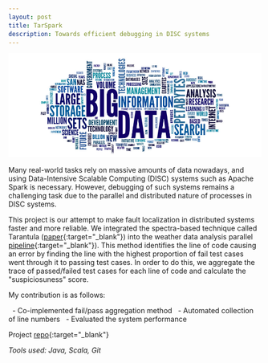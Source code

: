 ```yaml
---
layout: post
title: TarSpark
description: Towards efficient debugging in DISC systems
---
```


![image](/assets/images/bigdata4.png)

Many real-world tasks rely on massive amounts of data nowadays, and using Data-Intensive Scalable Computing (DISC) systems such as Apache Spark is necessary. However, debugging of such systems remains a challenging task due to the parallel and distributed nature of processes in DISC systems.

This project is our attempt to make fault localization in distributed systems faster and more reliable. We integrated the spectra-based technique called Tarantula ([paper](https://dl.acm.org/doi/10.1145/1101908.1101949){:target="_blank"}) into the weather data analysis parallel [pipeline](https://github.com/maligulzar/bigdebug/tree/titian-bigsift/examples/src/main/scala/org/apache/spark/examples/bigsift/benchmarks/weather){:target="_blank"}). This method identifies the line of code causing an error by finding the line with the highest proportion of fail test cases went through it to passing test cases. In order to do this, we aggregate the trace of passed/failed test cases for each line of code and calculate the "suspiciosuness" score.

My contribution is as follows:



  - Co-implemented fail/pass aggregation method
  - Automated collection of line numbers
  - Evaluated the system performance



Project [repo](https://github.com/brendanmolin/TarSpark){:target="_blank"}

*Tools used: Java, Scala, Git*